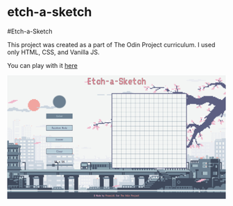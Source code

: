 # etch-a-sketch

#Etch-a-Sketch

This project was created as a part of The Odin Project curriculum. I used only HTML, CSS, and Vanilla JS. 

You can play with it [here](https://praesidi.github.io/etch-a-sketch/)

![alt text](img/webpage-screenshot.png)